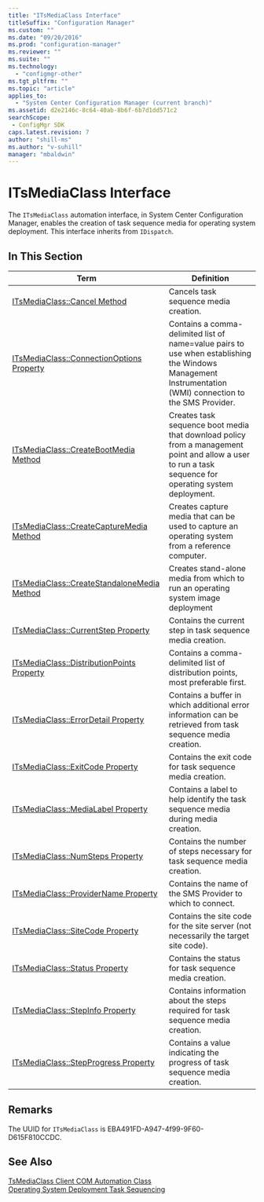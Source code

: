 ```yaml
---
title: "ITsMediaClass Interface"
titleSuffix: "Configuration Manager"
ms.custom: ""
ms.date: "09/20/2016"
ms.prod: "configuration-manager"
ms.reviewer: ""
ms.suite: ""
ms.technology:
  - "configmgr-other"
ms.tgt_pltfrm: ""
ms.topic: "article"
applies_to:
  - "System Center Configuration Manager (current branch)"
ms.assetid: d2e2146c-8c64-40ab-8b6f-6b7d1dd571c2searchScope: - ConfigMgr SDK
caps.latest.revision: 7
author: "shill-ms"
ms.author: "v-suhill"
manager: "mbaldwin"
---
```

# ITsMediaClass Interface
The `ITsMediaClass` automation interface, in System Center Configuration Manager, enables the creation of task sequence media for operating system deployment. This interface inherits from `IDispatch`.  

## In This Section  

|Term|Definition|  
|----------|----------------|  
|[ITsMediaClass::Cancel Method](../../../develop/reference/misc/itsmediaclass--cancel-method.md)|Cancels task sequence media creation.|  
|[ITsMediaClass::ConnectionOptions Property](../../../develop/reference/misc/itsmediaclass--connectionoptions-property.md)|Contains a comma-delimited list of name=value pairs to use when establishing the Windows Management Instrumentation (WMI) connection to the SMS Provider.|  
|[ITsMediaClass::CreateBootMedia Method](../../../develop/reference/misc/itsmediaclass--createbootmedia-method.md)|Creates task sequence boot media that download policy from a management point and allow a user to run a task sequence for operating system deployment.|  
|[ITsMediaClass::CreateCaptureMedia Method](../../../develop/reference/misc/itsmediaclass--createcapturemedia-method.md)|Creates capture media that can be used to capture an operating system from a reference computer.|  
|[ITsMediaClass::CreateStandaloneMedia Method](../../../develop/reference/misc/itsmediaclass--createstandalonemedia-method.md)|Creates stand-alone media from which to run an operating system image deployment|  
|[ITsMediaClass::CurrentStep Property](../../../develop/reference/misc/itsmediaclass--currentstep-property.md)|Contains the current step in task sequence media creation.|  
|[ITsMediaClass::DistributionPoints Property](../../../develop/reference/misc/itsmediaclass--distributionpoints-property.md)|Contains a comma-delimited list of distribution points, most preferable first.|  
|[ITsMediaClass::ErrorDetail Property](../../../develop/reference/misc/itsmediaclass--errordetail-property.md)|Contains a buffer in which additional error information can be retrieved from task sequence media creation.|  
|[ITsMediaClass::ExitCode Property](../../../develop/reference/misc/itsmediaclass--exitcode-property.md)|Contains the exit code for task sequence media creation.|  
|[ITsMediaClass::MediaLabel Property](../../../develop/reference/misc/itsmediaclass--medialabel-property.md)|Contains a label to help identify the task sequence media during media creation.|  
|[ITsMediaClass::NumSteps Property](../../../develop/reference/misc/itsmediaclass--numsteps-property.md)|Contains the number of steps necessary for task sequence media creation.|  
|[ITsMediaClass::ProviderName Property](../../../develop/reference/misc/itsmediaclass--providername-property.md)|Contains the name of the SMS Provider to which to connect.|  
|[ITsMediaClass::SiteCode Property](../../../develop/reference/misc/itsmediaclass--sitecode-property.md)|Contains the site code for the site server (not necessarily the target site code).|  
|[ITsMediaClass::Status Property](../../../develop/reference/misc/itsmediaclass--status-property.md)|Contains the status for task sequence media creation.|  
|[ITsMediaClass::StepInfo Property](../../../develop/reference/misc/itsmediaclass--stepinfo-property.md)|Contains information about the steps required for task sequence media creation.|  
|[ITsMediaClass::StepProgress Property](../../../develop/reference/misc/itsmediaclass--stepprogress-property.md)|Contains a value indicating the progress of task sequence media creation.|  

## Remarks  
 The UUID for `ITsMediaClass` is EBA491FD-A947-4f99-9F60-D615F810CCDC.  

## See Also  
 [TsMediaClass Client COM Automation Class](../../../develop/reference/misc/tsmediaclass-client-com-automation-class.md)   
 [Operating System Deployment Task Sequencing](../../../develop/osd/operating-system-deployment-task-sequencing.md)
